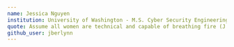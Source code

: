 ```yaml
---
name: Jessica Nguyen 
institution: University of Washington - M.S. Cyber Security Engineering 🚩 
quote: Assume all women are technical and capable of breathing fire (J. Frazelle)
github_user: jberlynn
---
```


